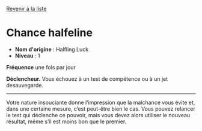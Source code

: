 [Revenir à la liste](list.md)

# Chance halfeline

 * **Nom d'origine** : Halfling Luck
 * **Niveau** : 1


<p><strong>Fréquence</strong> une fois par jour</p>
<p><strong>Déclencheur.</strong> Vous échouez à un test de compétence ou à un jet desauvegarde.</p>
<hr>
<p>Votre nature insouciante donne l’impression que la malchance vous évite et, dans une certaine mesure, c’est peut-être bien le cas. Vous pouvez relancer le test qui déclenche ce pouvoir, mais vous devez alors utiliser le nouveau résultat, même s’il est moins bon que le premier.</p>
